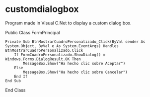 # customdialogbox
Program made in Visual C.Net to display a custom dialog box. 

Public Class FormPrincipal

    Private Sub BtnMostrarCuadroPersonalizado_Click(ByVal sender As System.Object, ByVal e As System.EventArgs) Handles BtnMostrarCuadroPersonalizado.Click
        If FormCuadroPersonalizado.ShowDialog() = Windows.Forms.DialogResult.OK Then
            MessageBox.Show("Ha hecho clic sobre Aceptar")
        Else
            MessageBox.Show("Ha hecho clic sobre Cancelar")
        End If
    End Sub
End Class

